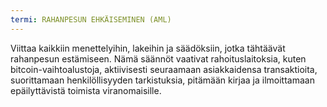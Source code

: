 ```yaml
---
termi: RAHANPESUN EHKÄISEMINEN (AML)
---
```


Viittaa kaikkiin menettelyihin, lakeihin ja säädöksiin, jotka tähtäävät rahanpesun estämiseen. Nämä säännöt vaativat rahoituslaitoksia, kuten bitcoin-vaihtoalustoja, aktiivisesti seuraamaan asiakkaidensa transaktioita, suorittamaan henkilöllisyyden tarkistuksia, pitämään kirjaa ja ilmoittamaan epäilyttävistä toimista viranomaisille.